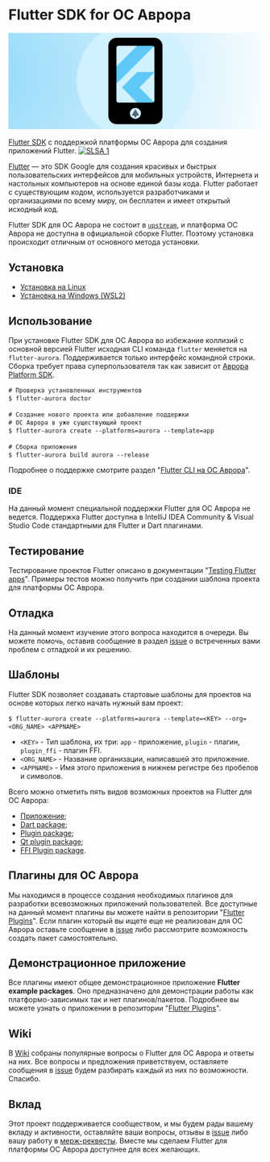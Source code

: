 # Flutter SDK for ОС Аврора

![preview.png](documentation/data/preview.png)

[Flutter SDK](https://github.com/flutter/flutter) с поддержкой платформы ОС Аврора для создания приложений Flutter.
[![SLSA 1](https://slsa.dev/images/gh-badge-level1.svg)](https://slsa.dev)

[Flutter](https://flutter.dev/) — это SDK Google для создания красивых и быстрых пользовательских интерфейсов для мобильных устройств, Интернета и настольных компьютеров на основе единой базы кода. Flutter работает с существующим кодом, используется разработчиками и организациями по всему миру, он бесплатен и имеет открытый исходный код.

Flutter SDK для ОС Аврора не состоит в [`upstream`](https://en.wikipedia.org/wiki/Upstream_(software_development)), и платформа ОС Аврора не доступна в официальной сборке Flutter. Поэтому установка происходит отличным от основного метода установки.

## Установка

* [Установка на Linux](documentation/install_linux.md)
* [Установка на Windows (WSL2)](documentation/install_wsl2.md)

## Использование

При установке Flutter SDK для ОС Аврора во избежание коллизий с основной версией Flutter исходная CLI команда `flutter` меняется на `flutter-aurora`. Поддерживается только интерфейс командной строки. Сборка требует права суперпользователя так как зависит от [Аврора Platform SDK](https://developer.auroraos.ru/doc/software_development/psdk).

```shell
# Проверка установленных инструментов
$ flutter-aurora doctor

# Создание нового проекта или добавление поддержки
# ОС Аврора в уже существующий проект
$ flutter-aurora create --platforms=aurora --template=app

# Сборка приложения
$ flutter-aurora build aurora --release
```

Подробнее о поддержке смотрите раздел "[Flutter CLI на ОС Аврора](documentation/cli.md)".

### IDE

На данный момент специальной поддержки Flutter для ОС Аврора не ведется. Поддержка Flutter доступна в IntelliJ IDEA Community & Visual Studio Code стандартными для Flutter и Dart плагинами.

## Тестирование

Тестирование проектов Flutter описано в документации "[Testing Flutter apps](https://docs.flutter.dev/testing/overview)". Примеры тестов можно получить при создании шаблона проекта для платформы ОС Аврора.

## Отладка

На данный момент изучение этого вопроса находится в очереди. Вы можете помочь, оставив сообщение в раздел [issue](https://gitlab.com/omprussia/flutter/flutter/-/issues) о встреченных вами проблем с отладкой и их решению.

## Шаблоны

Flutter SDK позволяет создавать стартовые шаблоны для проектов на основе которых легко начать нужный вам проект:

```shell
$ flutter-aurora create --platforms=aurora --template=<KEY> --org=<ORG_NAME> <APPNAME>
```

- `<KEY>` - Тип шаблона, их три: `app` - приложение, `plugin` - плагин, `plugin_ffi` - плагин FFI.
- `<ORG_NAME>` - Название организации, написавшей это приложение. 
- `<APPNAME>` - Имя этого приложения в нижнем регистре без пробелов и символов. 

Всего можно отметить пять видов возможных проектов на Flutter для ОС Аврора:

- [Приложение](documentation/application.md);
- [Dart package](https://gitlab.com/omprussia/flutter/flutter-plugins/-/blob/master/documentation/dart_package.md);
- [Plugin package](https://gitlab.com/omprussia/flutter/flutter-plugins/-/blob/master/documentation/plugin_package.md);
- [Qt plugin package](https://gitlab.com/omprussia/flutter/flutter-plugins/-/blob/master/documentation/qt_plugin_package.md);
- [FFI Plugin package](https://gitlab.com/omprussia/flutter/flutter-plugins/-/blob/master/documentation/ffi_plugin_package.md).

## Плагины для ОС Аврора

Мы находимся в процессе создания необходимых плагинов для разработки всевозможных приложений пользователей. Все доступные на данный момент плагины вы можете найти в репозитории "[Flutter Plugins](https://gitlab.com/omprussia/flutter/flutter-plugins)". Если плагин который вы ищете еще не реализован для ОС Аврора оставьте сообщение в [issue](https://gitlab.com/omprussia/flutter/flutter-plugins/-/issues) либо рассмотрите возможность создать пакет самостоятельно.

## Демонстрационное приложение

Все плагины имеют общее демонстрационное приложение **Flutter example packages**. Оно предназначено для демонстрации работы как платформо-зависимых так и нет плагинов/пакетов. Подробнее вы можете узнать о приложении в репозитории "[Flutter Plugins](https://gitlab.com/omprussia/flutter/flutter-plugins)".

## Wiki

В [Wiki](documentation/wiki.md) собраны популярные вопросы о Flutter для ОС Аврора и ответы на них. Все вопросы и предложения приветствуем, оставляете сообщения в [issue](https://gitlab.com/omprussia/flutter/flutter/-/issues) будем разбирать каждый из них по возможности. Спасибо.

## Вклад

Этот проект поддерживается сообществом, и мы будем рады вашему вкладу и активности, оставляйте ваши вопросы, отзывы в [issue](https://gitlab.com/omprussia/flutter/flutter/-/issues) либо вашу работу в [мерж-реквесты](https://gitlab.com/omprussia/flutter/flutter/-/merge_requests). Вместе мы сделаем Flutter для платформы ОС Аврора доступнее для всех желающих.
